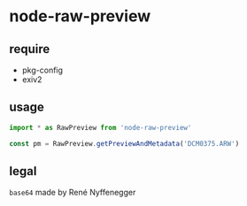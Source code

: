 # node-raw-preview

## require
- pkg-config
- exiv2

## usage
```js
import * as RawPreview from 'node-raw-preview'

const pm = RawPreview.getPreviewAndMetadata('DCM0375.ARW')
```

## legal
`base64` made by René Nyffenegger 